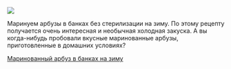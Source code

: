 <!--2025-08-26 21:48:15-->
<div class="yb">
  <div class="rss finecooking"><a href="https://fine-cooking.ru/recipe/marinovannyy-arbuz-v-bankah-na-zimu"><img src="https://fine-cooking.ru/images/recipe/marinovannyy-arbuz-v-bankah-na-zimu/photo/960w.jpg"></a><p>Маринуем арбузы в банках без стерилизации на зиму. По этому рецепту получается очень интересная и необычная холодная закуска. А вы когда-нибудь пробовали вкусные маринованные арбузы, приготовленные в домашних условиях?</p>
 <p class="titl"><a href="https://fine-cooking.ru/recipe/marinovannyy-arbuz-v-bankah-na-zimu">Маринованный арбуз в банках на зиму</a></p></div>
</div>
